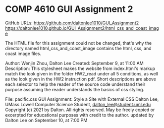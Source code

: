 # COMP 4610 GUI Assignment 2

GitHub URLs: https://github.com/daltonlee1010/GUI_Assignment2
             https://daltonlee1010.github.io/GUI_Assignment2/html_css_and_coast_image

The HTML file for this assignment could not be changed, that's why the directory
named html_css_and_coast_image contains the html, css, and coast image files.

Author: Wenjin Zhou, Dalton Lee
Created: September 9, at 11:00 AM
Description: This stylesheet makes the website from index.html's markup match
the look given in the folder HW2_read under all 5 conditions, as well as the look
given in the HW2 instruction pdf. Short descriptions are above each selector
to help the reader of the source code understand their purpose assuming the reader
understands the basics of css styling.

File: pacific.css
GUI Assignment: Style a Site with External CSS
Dalton Lee, UMass Lowell Computer Science Student, dalton_lee@student.uml.edu
Copyright (c) 2021 by Dalton. All rights reserved. May be freely copied or
excerpted for educational purposes with credit to the author.
updated by Dalton Lee on September 10, at 7:00 PM
